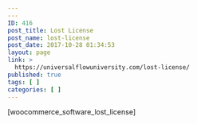 ```yaml
---
---
ID: 416
post_title: Lost License
post_name: lost-license
post_date: 2017-10-28 01:34:53
layout: page
link: >
  https://universalflowuniversity.com/lost-license/
published: true
tags: [ ]
categories: [ ]
---
```

[woocommerce_software_lost_license]